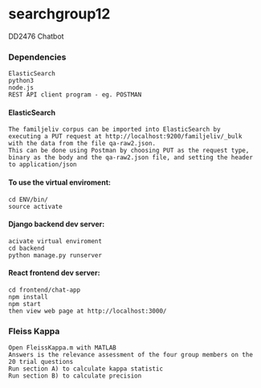 # searchgroup12
DD2476 Chatbot

### Dependencies
	ElasticSearch
	python3
	node.js
	REST API client program - eg. POSTMAN

#### ElasticSearch
	The familjeliv corpus can be imported into ElasticSearch by
	executing a PUT request at http://localhost:9200/familjeliv/_bulk
	with the data from the file qa-raw2.json. 
	This can be done using Postman by choosing PUT as the request type,
	binary as the body and the qa-raw2.json file, and setting the header to application/json

#### To use the virtual enviroment:
    cd ENV/bin/
    source activate
  
#### Django backend dev server:
    acivate virtual enviroment
    cd backend
    python manage.py runserver


#### React frontend dev server:
    cd frontend/chat-app
    npm install
    npm start
    then view web page at http://localhost:3000/

### Fleiss Kappa
	Open FleissKappa.m with MATLAB
	Answers is the relevance assessment of the four group members on the 20 trial questions
	Run section A) to calculate kappa statistic
	Run section B) to calculate precision
	
